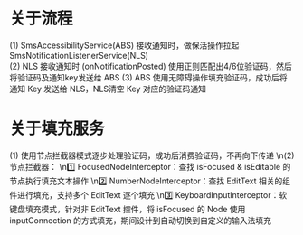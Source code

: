 # 关于流程
(1) SmsAccessibilityService(ABS) 接收通知时，做保活操作拉起 SmsNotificationListenerService(NLS)
<br>(2) NLS 接收通知时 (onNotificationPosted) 使用正则匹配出4/6位验证码，然后将验证码及通知key发送给 ABS
(3) ABS 使用无障碍操作填充验证码，成功后将通知 Key 发送给 NLS，NLS清空 Key 对应的验证码通知

# 关于填充服务
(1) 使用节点拦截器模式逐步处理验证码，成功后消费验证码，不再向下传递
\n(2) 节点拦截器：
\n1️⃣ FocusedNodeInterceptor：查找 isFocused & isEditable 的节点执行填充文本操作
\n2️⃣ NumberNodeInterceptor：查找 EditText 相关的组件进行填充，支持多个 EditText 逐个填充
\n3️⃣ KeyboardInputInterceptor：软键盘填充模式，针对非 EditText 控件，将 isFocused 的 Node 使用 inputConnection 的方式填充，期间设计到自动切换到自定义的输入法填充  
